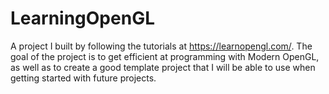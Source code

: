 # LearningOpenGL

A project I built by following the tutorials at https://learnopengl.com/. The goal of the project is to get efficient 
at programming with Modern OpenGL, as well as to create a good template project that I will be able to use when 
getting started with future projects. 
